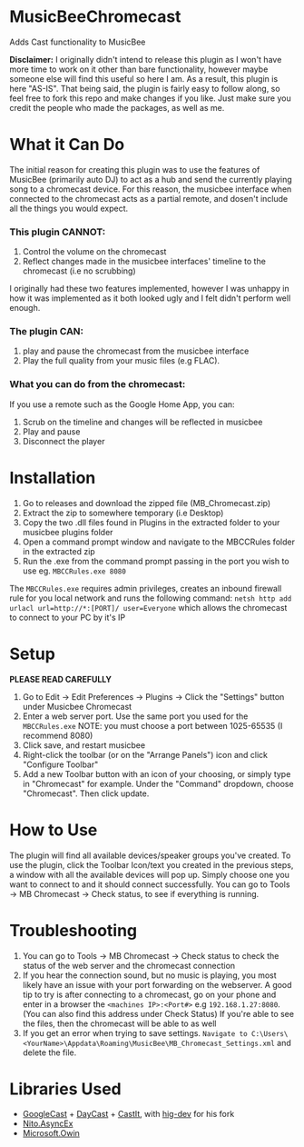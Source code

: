 # MusicBeeChromecast
Adds Cast functionality to MusicBee

**Disclaimer:** I originally didn't intend to release this plugin as I won't have more time to work on it other than bare functionality, however maybe someone else will find this useful so here I am. As a result, this plugin is here "AS-IS". That being said, the plugin is fairly easy to follow along, so feel free to fork this repo and make changes if you like. Just make sure you credit the people who made the packages, as well as me.

# What it Can Do

The initial reason for creating this plugin was to use the features of MusicBee (primarily auto DJ) to act as a hub and send the currently playing song to a chromecast device. For this reason, the musicbee interface when connected to the chromecast acts as a partial remote, and dosen't include all the things you would expect. 

### This plugin CANNOT:
1. Control the volume on the chromecast
2. Reflect changes made in the musicbee interfaces' timeline to the chromecast (i.e no scrubbing) 

I originally had these two features implemented, however I was unhappy in how it was implemented as it both looked ugly and I felt didn't perform well enough.

### The plugin CAN: 

1. play and pause the chromecast from the musicbee interface
2. Play the full quality from your music files (e.g FLAC).

### What you can do from the chromecast:
If you use a remote such as the Google Home App, you can:
1. Scrub on the timeline and changes will be reflected in musicbee
2. Play and pause
3. Disconnect the player

# Installation

1. Go to releases and download the zipped file (MB_Chromecast.zip)
2. Extract the zip to somewhere temporary (i.e Desktop)
3. Copy the two .dll files found in Plugins in the extracted folder to your musicbee plugins folder
4. Open a command prompt window and navigate to the MBCCRules folder in the extracted zip
5. Run the .exe from the command prompt passing in the port you wish to use eg. ``MBCCRules.exe 8080``

The ``MBCCRules.exe`` requires admin privileges, creates an inbound firewall rule for you local network and runs the following command: ``netsh http add urlacl url=http://*:[PORT]/ user=Everyone`` which allows the chromecast to connect to your PC by it's IP

# Setup
**PLEASE READ CAREFULLY**

1. Go to Edit -> Edit Preferences -> Plugins -> Click the "Settings" button under Musicbee Chromecast
2. Enter a web server port. Use the same port you used for the ``MBCCRules.exe`` NOTE: you must choose a port between 1025-65535 (I recommend 8080)
4. Click save, and restart musicbee
5. Right-click the toolbar (or on the "Arrange Panels") icon and click "Configure Toolbar"
6. Add a new Toolbar button with an icon of your choosing, or simply type in "Chromecast" for example. Under the "Command" dropdown, choose "Chromecast". Then click update.

# How to Use
The plugin will find all available devices/speaker groups you've created. To use the plugin, click the Toolbar Icon/text you created in the previous steps, a window with all the available devices will pop up. Simply choose one you want to connect to and it should connect successfully. You can go to Tools -> MB Chromecast -> Check status, to see if everything is running. 

# Troubleshooting

1. You can go to Tools -> MB Chromecast -> Check status to check the status of the web server and the chromecast connection
2. If you hear the connection sound, but no music is playing, you most likely have an issue with your port forwarding on the webserver. A good tip to try is after connecting to a chromecast, go on your phone and enter in a browser the 
``<machines IP>:<Port#>`` e.g ``192.168.1.27:8080``. (You can also find this address under Check Status) If you're able to see the files, then the chromecast will be able to as well
3. If you get an error when trying to save settings. ``Navigate to C:\Users\<YourName>\Appdata\Roaming\MusicBee\MB_Chromecast_Settings.xml`` and delete the file. 

# Libraries Used

- [GoogleCast](https://github.com/kakone/GoogleCast/tree/master/GoogleCast) + [DayCast](https://github.com/MathieuCyr/DayCast) + [CastIt](https://github.com/Wolfteam/CastIt), with [hig-dev](https://github.com/hig-dev) for his fork 
- [Nito.AsyncEx](https://www.nuget.org/packages/Nito.AsyncEx)
- [Microsoft.Owin](https://www.nuget.org/packages/Microsoft.Owin/)
